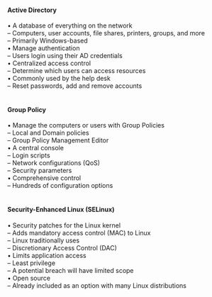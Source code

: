 ####  Active Directory  

• A database of everything on the network  
– Computers, user accounts, file shares, printers, groups, and more  
– Primarily Windows-based  
• Manage authentication  
– Users login using their AD credentials  
• Centralized access control  
– Determine which users can access resources  
• Commonly used by the help desk  
– Reset passwords, add and remove accounts  
<br>


####  Group Policy  

• Manage the computers or users with Group Policies  
– Local and Domain policies  
– Group Policy Management Editor  
• A central console  
– Login scripts  
– Network configurations (QoS)  
– Security parameters  
• Comprehensive control  
– Hundreds of configuration options  
<br>


####  Security-Enhanced Linux (SELinux)  

• Security patches for the Linux kernel  
– Adds mandatory access control (MAC) to Linux  
– Linux traditionally uses  
– Discretionary Access Control (DAC)  
• Limits application access  
– Least privilege  
– A potential breach will have limited scope  
• Open source  
– Already included as an option with many Linux distributions
